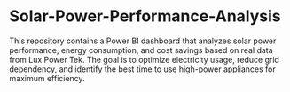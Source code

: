 # Solar-Power-Performance-Analysis
This repository contains a Power BI dashboard that analyzes solar power performance, energy consumption, and cost savings based on real data from Lux Power Tek. The goal is to optimize electricity usage, reduce grid dependency, and identify the best time to use high-power appliances for maximum efficiency.
